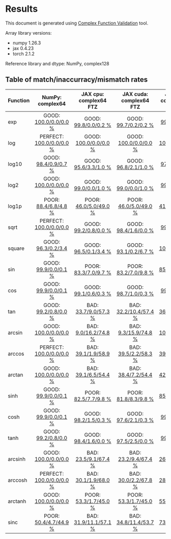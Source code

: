 
# Results

This document is generated using [Complex Function Validation](https://github.com/pearu/complex_function_validation) tool.

Array library versions:
- numpy 1.26.3
- jax 0.4.23
- torch 2.1.2

Reference library and dtype: NumPy, complex128

## Table of match/inaccurracy/mismatch rates

 | Function | NumPy: complex64 | JAX cpu: complex64 FTZ | JAX cuda: complex64 FTZ | JAX cpu: complex128 FTZ | JAX cuda: complex128 FTZ | PyTorch cpu: complex64 | PyTorch cuda: complex64 | PyTorch cpu: complex128 | PyTorch cuda: complex128 | 
 | :---- | :----: | :----: | :----: | :----: | :----: | :----: | :----: | :----: | :----: | 
 | exp | GOOD: [100.0/0.0/0.0 %](data/exp_NumPy_complex128_cpu_versus_NumPy_complex64_cpu.txt) | GOOD: [99.8/0.0/0.2 %](data/exp_NumPy_complex128_cpu_versus_JAX_complex64_cpu.txt) | GOOD: [99.7/0.2/0.2 %](data/exp_NumPy_complex128_cpu_versus_JAX_complex64_cuda.txt) | GOOD: [99.9/0.0/0.1 %](data/exp_NumPy_complex128_cpu_versus_JAX_complex128_cpu.txt) | GOOD: [99.9/0.0/0.1 %](data/exp_NumPy_complex128_cpu_versus_JAX_complex128_cuda.txt) | GOOD: [99.8/0.0/0.2 %](data/exp_NumPy_complex128_cpu_versus_PyTorch_complex64_cpu.txt) | GOOD: [99.7/0.2/0.1 %](data/exp_NumPy_complex128_cpu_versus_PyTorch_complex64_cuda.txt) | GOOD: [99.9/0.0/0.1 %](data/exp_NumPy_complex128_cpu_versus_PyTorch_complex128_cpu.txt) | PERFECT: [100.0/0.0/0.0 %](data/exp_NumPy_complex128_cpu_versus_PyTorch_complex128_cuda.txt) | 
 | log | PERFECT: [100.0/0.0/0.0 %](data/log_NumPy_complex128_cpu_versus_NumPy_complex64_cpu.txt) | GOOD: [100.0/0.0/0.0 %](data/log_NumPy_complex128_cpu_versus_JAX_complex64_cpu.txt) | GOOD: [100.0/0.0/0.0 %](data/log_NumPy_complex128_cpu_versus_JAX_complex64_cuda.txt) | GOOD: [100.0/0.0/0.0 %](data/log_NumPy_complex128_cpu_versus_JAX_complex128_cpu.txt) | GOOD: [99.0/0.0/1.0 %](data/log_NumPy_complex128_cpu_versus_JAX_complex128_cuda.txt) | PERFECT: [100.0/0.0/0.0 %](data/log_NumPy_complex128_cpu_versus_PyTorch_complex64_cpu.txt) | GOOD: [100.0/0.0/0.0 %](data/log_NumPy_complex128_cpu_versus_PyTorch_complex64_cuda.txt) | PERFECT: [100.0/0.0/0.0 %](data/log_NumPy_complex128_cpu_versus_PyTorch_complex128_cpu.txt) | GOOD: [99.0/0.0/1.0 %](data/log_NumPy_complex128_cpu_versus_PyTorch_complex128_cuda.txt) | 
 | log10 | GOOD: [98.4/0.9/0.7 %](data/log10_NumPy_complex128_cpu_versus_NumPy_complex64_cpu.txt) | GOOD: [95.6/3.3/1.0 %](data/log10_NumPy_complex128_cpu_versus_JAX_complex64_cpu.txt) | GOOD: [96.8/2.1/1.0 %](data/log10_NumPy_complex128_cpu_versus_JAX_complex64_cuda.txt) | GOOD: [97.1/1.9/1.0 %](data/log10_NumPy_complex128_cpu_versus_JAX_complex128_cpu.txt) | GOOD: [96.1/1.9/2.0 %](data/log10_NumPy_complex128_cpu_versus_JAX_complex128_cuda.txt) | GOOD: [99.1/0.1/0.7 %](data/log10_NumPy_complex128_cpu_versus_PyTorch_complex64_cpu.txt) | GOOD: [99.2/0.0/0.8 %](data/log10_NumPy_complex128_cpu_versus_PyTorch_complex64_cuda.txt) | PERFECT: [100.0/0.0/0.0 %](data/log10_NumPy_complex128_cpu_versus_PyTorch_complex128_cpu.txt) | GOOD: [99.0/0.0/1.0 %](data/log10_NumPy_complex128_cpu_versus_PyTorch_complex128_cuda.txt) | 
 | log2 | GOOD: [100.0/0.0/0.0 %](data/log2_NumPy_complex128_cpu_versus_NumPy_complex64_cpu.txt) | GOOD: [99.0/0.0/1.0 %](data/log2_NumPy_complex128_cpu_versus_JAX_complex64_cpu.txt) | GOOD: [99.0/0.0/1.0 %](data/log2_NumPy_complex128_cpu_versus_JAX_complex64_cuda.txt) | GOOD: [99.0/0.0/1.0 %](data/log2_NumPy_complex128_cpu_versus_JAX_complex128_cpu.txt) | GOOD: [98.0/0.0/2.0 %](data/log2_NumPy_complex128_cpu_versus_JAX_complex128_cuda.txt) | GOOD: [99.9/0.1/0.0 %](data/log2_NumPy_complex128_cpu_versus_PyTorch_complex64_cpu.txt) | GOOD: [99.9/0.0/0.0 %](data/log2_NumPy_complex128_cpu_versus_PyTorch_complex64_cuda.txt) | GOOD: [99.3/0.0/0.7 %](data/log2_NumPy_complex128_cpu_versus_PyTorch_complex128_cpu.txt) | GOOD: [98.3/0.0/1.7 %](data/log2_NumPy_complex128_cpu_versus_PyTorch_complex128_cuda.txt) | 
 | log1p | POOR: [88.4/6.8/4.8 %](data/log1p_NumPy_complex128_cpu_versus_NumPy_complex64_cpu.txt) | POOR: [46.0/5.0/49.0 %](data/log1p_NumPy_complex128_cpu_versus_JAX_complex64_cpu.txt) | POOR: [46.0/5.0/49.0 %](data/log1p_NumPy_complex128_cpu_versus_JAX_complex64_cuda.txt) | BAD: [41.9/3.3/54.8 %](data/log1p_NumPy_complex128_cpu_versus_JAX_complex128_cpu.txt) | BAD: [41.9/3.3/54.8 %](data/log1p_NumPy_complex128_cpu_versus_JAX_complex128_cuda.txt) | POOR: [89.9/5.0/5.0 %](data/log1p_NumPy_complex128_cpu_versus_PyTorch_complex64_cpu.txt) | GOOD: [90.0/5.1/4.8 %](data/log1p_NumPy_complex128_cpu_versus_PyTorch_complex64_cuda.txt) | POOR: [85.0/3.4/11.6 %](data/log1p_NumPy_complex128_cpu_versus_PyTorch_complex128_cpu.txt) | POOR: [84.4/3.3/12.3 %](data/log1p_NumPy_complex128_cpu_versus_PyTorch_complex128_cuda.txt) | 
 | sqrt | PERFECT: [100.0/0.0/0.0 %](data/sqrt_NumPy_complex128_cpu_versus_NumPy_complex64_cpu.txt) | GOOD: [99.2/0.8/0.0 %](data/sqrt_NumPy_complex128_cpu_versus_JAX_complex64_cpu.txt) | GOOD: [98.4/1.6/0.0 %](data/sqrt_NumPy_complex128_cpu_versus_JAX_complex64_cuda.txt) | GOOD: [99.7/0.3/0.0 %](data/sqrt_NumPy_complex128_cpu_versus_JAX_complex128_cpu.txt) | GOOD: [99.6/0.4/0.0 %](data/sqrt_NumPy_complex128_cpu_versus_JAX_complex128_cuda.txt) | PERFECT: [100.0/0.0/0.0 %](data/sqrt_NumPy_complex128_cpu_versus_PyTorch_complex64_cpu.txt) | GOOD: [99.1/0.9/0.0 %](data/sqrt_NumPy_complex128_cpu_versus_PyTorch_complex64_cuda.txt) | PERFECT: [100.0/0.0/0.0 %](data/sqrt_NumPy_complex128_cpu_versus_PyTorch_complex128_cpu.txt) | GOOD: [98.5/0.5/1.0 %](data/sqrt_NumPy_complex128_cpu_versus_PyTorch_complex128_cuda.txt) | 
 | square | GOOD: [96.3/0.2/3.4 %](data/square_NumPy_complex128_cpu_versus_NumPy_complex64_cpu.txt) | GOOD: [96.5/0.1/3.4 %](data/square_NumPy_complex128_cpu_versus_JAX_complex64_cpu.txt) | GOOD: [93.1/0.2/6.7 %](data/square_NumPy_complex128_cpu_versus_JAX_complex64_cuda.txt) | GOOD: [100.0/0.0/0.0 %](data/square_NumPy_complex128_cpu_versus_JAX_complex128_cpu.txt) | GOOD: [93.7/0.0/6.3 %](data/square_NumPy_complex128_cpu_versus_JAX_complex128_cuda.txt) | GOOD: [93.1/0.2/6.7 %](data/square_NumPy_complex128_cpu_versus_PyTorch_complex64_cpu.txt) | POOR: [17.5/46.1/36.4 %](data/square_NumPy_complex128_cpu_versus_PyTorch_complex64_cuda.txt) | GOOD: [93.7/0.0/6.3 %](data/square_NumPy_complex128_cpu_versus_PyTorch_complex128_cpu.txt) | POOR: [13.8/48.3/37.9 %](data/square_NumPy_complex128_cpu_versus_PyTorch_complex128_cuda.txt) | 
 | sin | GOOD: [99.9/0.0/0.1 %](data/sin_NumPy_complex128_cpu_versus_NumPy_complex64_cpu.txt) | POOR: [83.3/7.0/9.7 %](data/sin_NumPy_complex128_cpu_versus_JAX_complex64_cpu.txt) | POOR: [83.2/7.0/9.8 %](data/sin_NumPy_complex128_cpu_versus_JAX_complex64_cuda.txt) | POOR: [85.8/2.7/11.5 %](data/sin_NumPy_complex128_cpu_versus_JAX_complex128_cpu.txt) | POOR: [85.7/2.8/11.5 %](data/sin_NumPy_complex128_cpu_versus_JAX_complex128_cuda.txt) | GOOD: [99.9/0.0/0.1 %](data/sin_NumPy_complex128_cpu_versus_PyTorch_complex64_cpu.txt) | GOOD: [99.7/0.0/0.3 %](data/sin_NumPy_complex128_cpu_versus_PyTorch_complex64_cuda.txt) | PERFECT: [100.0/0.0/0.0 %](data/sin_NumPy_complex128_cpu_versus_PyTorch_complex128_cpu.txt) | GOOD: [99.9/0.0/0.1 %](data/sin_NumPy_complex128_cpu_versus_PyTorch_complex128_cuda.txt) | 
 | cos | GOOD: [99.9/0.0/0.1 %](data/cos_NumPy_complex128_cpu_versus_NumPy_complex64_cpu.txt) | GOOD: [99.1/0.6/0.3 %](data/cos_NumPy_complex128_cpu_versus_JAX_complex64_cpu.txt) | GOOD: [98.7/1.0/0.3 %](data/cos_NumPy_complex128_cpu_versus_JAX_complex64_cuda.txt) | GOOD: [99.6/0.3/0.1 %](data/cos_NumPy_complex128_cpu_versus_JAX_complex128_cpu.txt) | GOOD: [99.6/0.3/0.1 %](data/cos_NumPy_complex128_cpu_versus_JAX_complex128_cuda.txt) | GOOD: [99.9/0.0/0.1 %](data/cos_NumPy_complex128_cpu_versus_PyTorch_complex64_cpu.txt) | GOOD: [99.7/0.0/0.3 %](data/cos_NumPy_complex128_cpu_versus_PyTorch_complex64_cuda.txt) | PERFECT: [100.0/0.0/0.0 %](data/cos_NumPy_complex128_cpu_versus_PyTorch_complex128_cpu.txt) | GOOD: [99.9/0.0/0.1 %](data/cos_NumPy_complex128_cpu_versus_PyTorch_complex128_cuda.txt) | 
 | tan | GOOD: [99.2/0.8/0.0 %](data/tan_NumPy_complex128_cpu_versus_NumPy_complex64_cpu.txt) | BAD: [33.7/9.0/57.3 %](data/tan_NumPy_complex128_cpu_versus_JAX_complex64_cpu.txt) | BAD: [32.2/10.4/57.4 %](data/tan_NumPy_complex128_cpu_versus_JAX_complex64_cuda.txt) | BAD: [36.3/3.0/60.7 %](data/tan_NumPy_complex128_cpu_versus_JAX_complex128_cpu.txt) | BAD: [34.2/5.1/60.7 %](data/tan_NumPy_complex128_cpu_versus_JAX_complex128_cuda.txt) | GOOD: [99.2/0.8/0.0 %](data/tan_NumPy_complex128_cpu_versus_PyTorch_complex64_cpu.txt) | GOOD: [99.6/0.4/0.0 %](data/tan_NumPy_complex128_cpu_versus_PyTorch_complex64_cuda.txt) | PERFECT: [100.0/0.0/0.0 %](data/tan_NumPy_complex128_cpu_versus_PyTorch_complex128_cpu.txt) | GOOD: [98.0/2.0/0.0 %](data/tan_NumPy_complex128_cpu_versus_PyTorch_complex128_cuda.txt) | 
 | arcsin | GOOD: [100.0/0.0/0.0 %](data/arcsin_NumPy_complex128_cpu_versus_NumPy_complex64_cpu.txt) | BAD: [9.0/16.2/74.8 %](data/arcsin_NumPy_complex128_cpu_versus_JAX_complex64_cpu.txt) | BAD: [9.3/15.9/74.8 %](data/arcsin_NumPy_complex128_cpu_versus_JAX_complex64_cuda.txt) | BAD: [10.8/5.6/83.6 %](data/arcsin_NumPy_complex128_cpu_versus_JAX_complex128_cpu.txt) | BAD: [11.1/5.3/83.6 %](data/arcsin_NumPy_complex128_cpu_versus_JAX_complex128_cuda.txt) | BAD: [21.8/10.8/67.4 %](data/arcsin_NumPy_complex128_cpu_versus_PyTorch_complex64_cpu.txt) | GOOD: [100.0/0.0/0.0 %](data/arcsin_NumPy_complex128_cpu_versus_PyTorch_complex64_cuda.txt) | BAD: [25.6/3.8/70.5 %](data/arcsin_NumPy_complex128_cpu_versus_PyTorch_complex128_cpu.txt) | GOOD: [100.0/0.0/0.0 %](data/arcsin_NumPy_complex128_cpu_versus_PyTorch_complex128_cuda.txt) | 
 | arccos | PERFECT: [100.0/0.0/0.0 %](data/arccos_NumPy_complex128_cpu_versus_NumPy_complex64_cpu.txt) | BAD: [39.1/1.9/58.9 %](data/arccos_NumPy_complex128_cpu_versus_JAX_complex64_cpu.txt) | BAD: [39.5/2.2/58.3 %](data/arccos_NumPy_complex128_cpu_versus_JAX_complex64_cuda.txt) | BAD: [39.5/0.5/59.9 %](data/arccos_NumPy_complex128_cpu_versus_JAX_complex128_cpu.txt) | BAD: [39.7/0.5/59.8 %](data/arccos_NumPy_complex128_cpu_versus_JAX_complex128_cuda.txt) | PERFECT: [100.0/0.0/0.0 %](data/arccos_NumPy_complex128_cpu_versus_PyTorch_complex64_cpu.txt) | PERFECT: [100.0/0.0/0.0 %](data/arccos_NumPy_complex128_cpu_versus_PyTorch_complex64_cuda.txt) | BAD: [40.3/0.5/59.2 %](data/arccos_NumPy_complex128_cpu_versus_PyTorch_complex128_cpu.txt) | PERFECT: [100.0/0.0/0.0 %](data/arccos_NumPy_complex128_cpu_versus_PyTorch_complex128_cuda.txt) | 
 | arctan | GOOD: [100.0/0.0/0.0 %](data/arctan_NumPy_complex128_cpu_versus_NumPy_complex64_cpu.txt) | BAD: [39.1/6.5/54.4 %](data/arctan_NumPy_complex128_cpu_versus_JAX_complex64_cpu.txt) | BAD: [38.4/7.2/54.4 %](data/arctan_NumPy_complex128_cpu_versus_JAX_complex64_cuda.txt) | BAD: [42.0/2.4/55.6 %](data/arctan_NumPy_complex128_cpu_versus_JAX_complex128_cpu.txt) | BAD: [41.9/2.5/55.6 %](data/arctan_NumPy_complex128_cpu_versus_JAX_complex128_cuda.txt) | POOR: [60.5/9.1/30.4 %](data/arctan_NumPy_complex128_cpu_versus_PyTorch_complex64_cpu.txt) | POOR: [82.4/7.2/10.4 %](data/arctan_NumPy_complex128_cpu_versus_PyTorch_complex64_cuda.txt) | POOR: [60.6/3.5/35.8 %](data/arctan_NumPy_complex128_cpu_versus_PyTorch_complex128_cpu.txt) | POOR: [85.4/2.3/12.3 %](data/arctan_NumPy_complex128_cpu_versus_PyTorch_complex128_cuda.txt) | 
 | sinh | GOOD: [99.9/0.0/0.1 %](data/sinh_NumPy_complex128_cpu_versus_NumPy_complex64_cpu.txt) | POOR: [82.5/7.7/9.8 %](data/sinh_NumPy_complex128_cpu_versus_JAX_complex64_cpu.txt) | POOR: [81.8/8.3/9.8 %](data/sinh_NumPy_complex128_cpu_versus_JAX_complex64_cuda.txt) | POOR: [85.3/3.2/11.5 %](data/sinh_NumPy_complex128_cpu_versus_JAX_complex128_cpu.txt) | POOR: [85.3/3.2/11.5 %](data/sinh_NumPy_complex128_cpu_versus_JAX_complex128_cuda.txt) | GOOD: [99.9/0.0/0.1 %](data/sinh_NumPy_complex128_cpu_versus_PyTorch_complex64_cpu.txt) | GOOD: [99.7/0.0/0.3 %](data/sinh_NumPy_complex128_cpu_versus_PyTorch_complex64_cuda.txt) | PERFECT: [100.0/0.0/0.0 %](data/sinh_NumPy_complex128_cpu_versus_PyTorch_complex128_cpu.txt) | GOOD: [99.9/0.0/0.1 %](data/sinh_NumPy_complex128_cpu_versus_PyTorch_complex128_cuda.txt) | 
 | cosh | GOOD: [99.9/0.0/0.1 %](data/cosh_NumPy_complex128_cpu_versus_NumPy_complex64_cpu.txt) | GOOD: [98.2/1.5/0.3 %](data/cosh_NumPy_complex128_cpu_versus_JAX_complex64_cpu.txt) | GOOD: [97.6/2.1/0.3 %](data/cosh_NumPy_complex128_cpu_versus_JAX_complex64_cuda.txt) | GOOD: [99.2/0.7/0.1 %](data/cosh_NumPy_complex128_cpu_versus_JAX_complex128_cpu.txt) | GOOD: [99.1/0.8/0.1 %](data/cosh_NumPy_complex128_cpu_versus_JAX_complex128_cuda.txt) | GOOD: [99.9/0.0/0.1 %](data/cosh_NumPy_complex128_cpu_versus_PyTorch_complex64_cpu.txt) | GOOD: [99.7/0.0/0.3 %](data/cosh_NumPy_complex128_cpu_versus_PyTorch_complex64_cuda.txt) | PERFECT: [100.0/0.0/0.0 %](data/cosh_NumPy_complex128_cpu_versus_PyTorch_complex128_cpu.txt) | GOOD: [99.9/0.0/0.1 %](data/cosh_NumPy_complex128_cpu_versus_PyTorch_complex128_cuda.txt) | 
 | tanh | GOOD: [99.2/0.8/0.0 %](data/tanh_NumPy_complex128_cpu_versus_NumPy_complex64_cpu.txt) | GOOD: [98.4/1.6/0.0 %](data/tanh_NumPy_complex128_cpu_versus_JAX_complex64_cpu.txt) | GOOD: [97.5/2.5/0.0 %](data/tanh_NumPy_complex128_cpu_versus_JAX_complex64_cuda.txt) | GOOD: [99.0/1.0/0.0 %](data/tanh_NumPy_complex128_cpu_versus_JAX_complex128_cpu.txt) | GOOD: [97.3/2.7/0.0 %](data/tanh_NumPy_complex128_cpu_versus_JAX_complex128_cuda.txt) | GOOD: [99.2/0.8/0.0 %](data/tanh_NumPy_complex128_cpu_versus_PyTorch_complex64_cpu.txt) | GOOD: [99.6/0.4/0.0 %](data/tanh_NumPy_complex128_cpu_versus_PyTorch_complex64_cuda.txt) | PERFECT: [100.0/0.0/0.0 %](data/tanh_NumPy_complex128_cpu_versus_PyTorch_complex128_cpu.txt) | GOOD: [98.0/2.0/0.0 %](data/tanh_NumPy_complex128_cpu_versus_PyTorch_complex128_cuda.txt) | 
 | arcsinh | GOOD: [100.0/0.0/0.0 %](data/arcsinh_NumPy_complex128_cpu_versus_NumPy_complex64_cpu.txt) | BAD: [23.5/9.1/67.4 %](data/arcsinh_NumPy_complex128_cpu_versus_JAX_complex64_cpu.txt) | BAD: [23.2/9.4/67.4 %](data/arcsinh_NumPy_complex128_cpu_versus_JAX_complex64_cuda.txt) | BAD: [26.3/3.2/70.4 %](data/arcsinh_NumPy_complex128_cpu_versus_JAX_complex128_cpu.txt) | BAD: [26.3/3.2/70.4 %](data/arcsinh_NumPy_complex128_cpu_versus_JAX_complex128_cuda.txt) | GOOD: [100.0/0.0/0.0 %](data/arcsinh_NumPy_complex128_cpu_versus_PyTorch_complex64_cpu.txt) | GOOD: [100.0/0.0/0.0 %](data/arcsinh_NumPy_complex128_cpu_versus_PyTorch_complex64_cuda.txt) | GOOD: [100.0/0.0/0.0 %](data/arcsinh_NumPy_complex128_cpu_versus_PyTorch_complex128_cpu.txt) | GOOD: [100.0/0.0/0.0 %](data/arcsinh_NumPy_complex128_cpu_versus_PyTorch_complex128_cuda.txt) | 
 | arccosh | PERFECT: [100.0/0.0/0.0 %](data/arccosh_NumPy_complex128_cpu_versus_NumPy_complex64_cpu.txt) | BAD: [30.1/1.9/68.0 %](data/arccosh_NumPy_complex128_cpu_versus_JAX_complex64_cpu.txt) | BAD: [30.0/2.2/67.8 %](data/arccosh_NumPy_complex128_cpu_versus_JAX_complex64_cuda.txt) | BAD: [28.6/0.6/70.9 %](data/arccosh_NumPy_complex128_cpu_versus_JAX_complex128_cpu.txt) | BAD: [28.6/0.6/70.9 %](data/arccosh_NumPy_complex128_cpu_versus_JAX_complex128_cuda.txt) | PERFECT: [100.0/0.0/0.0 %](data/arccosh_NumPy_complex128_cpu_versus_PyTorch_complex64_cpu.txt) | PERFECT: [100.0/0.0/0.0 %](data/arccosh_NumPy_complex128_cpu_versus_PyTorch_complex64_cuda.txt) | PERFECT: [100.0/0.0/0.0 %](data/arccosh_NumPy_complex128_cpu_versus_PyTorch_complex128_cpu.txt) | PERFECT: [100.0/0.0/0.0 %](data/arccosh_NumPy_complex128_cpu_versus_PyTorch_complex128_cuda.txt) | 
 | arctanh | GOOD: [100.0/0.0/0.0 %](data/arctanh_NumPy_complex128_cpu_versus_NumPy_complex64_cpu.txt) | POOR: [53.3/1.7/45.0 %](data/arctanh_NumPy_complex128_cpu_versus_JAX_complex64_cpu.txt) | POOR: [53.3/1.7/45.0 %](data/arctanh_NumPy_complex128_cpu_versus_JAX_complex64_cuda.txt) | POOR: [55.5/0.3/44.2 %](data/arctanh_NumPy_complex128_cpu_versus_JAX_complex128_cpu.txt) | POOR: [55.4/0.4/44.2 %](data/arctanh_NumPy_complex128_cpu_versus_JAX_complex128_cuda.txt) | GOOD: [99.8/0.2/0.0 %](data/arctanh_NumPy_complex128_cpu_versus_PyTorch_complex64_cpu.txt) | POOR: [82.4/7.2/10.4 %](data/arctanh_NumPy_complex128_cpu_versus_PyTorch_complex64_cuda.txt) | GOOD: [99.9/0.1/0.0 %](data/arctanh_NumPy_complex128_cpu_versus_PyTorch_complex128_cpu.txt) | POOR: [85.3/2.4/12.3 %](data/arctanh_NumPy_complex128_cpu_versus_PyTorch_complex128_cuda.txt) | 
 | sinc | POOR: [50.4/4.7/44.9 %](data/sinc_NumPy_complex128_cpu_versus_NumPy_complex64_cpu.txt) | BAD: [31.9/11.1/57.1 %](data/sinc_NumPy_complex128_cpu_versus_JAX_complex64_cpu.txt) | BAD: [34.8/11.4/53.7 %](data/sinc_NumPy_complex128_cpu_versus_JAX_complex64_cuda.txt) | POOR: [73.9/2.5/23.5 %](data/sinc_NumPy_complex128_cpu_versus_JAX_complex128_cpu.txt) | POOR: [74.1/3.5/22.3 %](data/sinc_NumPy_complex128_cpu_versus_JAX_complex128_cuda.txt) | POOR: [50.2/4.9/44.9 %](data/sinc_NumPy_complex128_cpu_versus_PyTorch_complex64_cpu.txt) | POOR: [49.4/5.8/44.8 %](data/sinc_NumPy_complex128_cpu_versus_PyTorch_complex64_cuda.txt) | PERFECT: [100.0/0.0/0.0 %](data/sinc_NumPy_complex128_cpu_versus_PyTorch_complex128_cpu.txt) | POOR: [87.8/1.2/11.0 %](data/sinc_NumPy_complex128_cpu_versus_PyTorch_complex128_cuda.txt) | 
